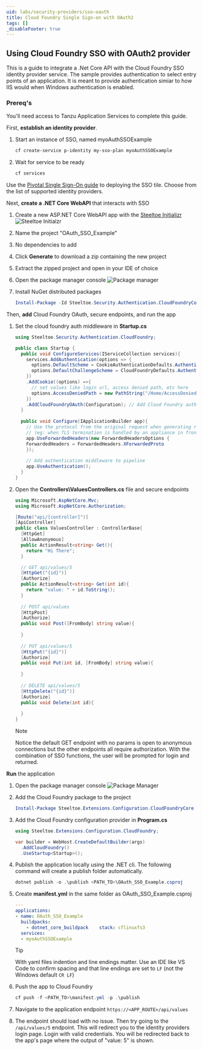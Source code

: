 ```yaml
---
uid: labs/security-providers/sso-oauth
title: Cloud Foundry Single Sign-on with OAuth2
tags: []
_disableFooter: true
---
```


## Using Cloud Foundry SSO with OAuth2 provider

This is a guide to integrate a .Net Core API with the Cloud Foundry SSO identity provider service. The sample provides authentication to select entry points of an application. It is meant to provide authentication simiar to how IIS would when Windows authentication is enabled.

### Prereq's

You'll need access to Tanzu Application Services to complete this guide.

First, **establish an identity provider**.

1. Start an instance of SSO, named myoAuthSSOExample

    ```powershell
    cf create-service p-identity my-sso-plan myoAuthSSOExample
    ```

1. Wait for service to be ready

    ```powershell
    cf services
    ```

Use the [Pivotal Single Sign-On guide](https://docs.pivotal.io/p-identity) to deploying the SSO tile. Choose from the list of supported identity providers.

Next, **create a .NET Core WebAPI** that interacts with SSO

1. Create a new ASP.NET Core WebAPI app with the [Steeltoe Initializr](https://start.steeltoe.io)
    ![Steeltoe Initialzr](~/labs/images/initializr/no-dependencies.png)
1. Name the project "OAuth_SSO_Example"
1. No dependencies to add
1. Click **Generate** to download a zip containing the new project
1. Extract the zipped project and open in your IDE of choice
1. Open the package manager console
    ![Package manager](~/labs/images/open-package-manager-console.png)
1. Install NuGet distributed packages

    ```powershell
    Install-Package -Id Steeltoe.Security.Authentication.CloudFoundryCore
    ```

Then, **add** Cloud Foundry OAuth, secure endpoints, and run the app

1. Set the cloud foundry auth middleware in **Startup.cs**

    ```csharp
    using Steeltoe.Security.Authentication.CloudFoundry;
    
    public class Startup {    
      public void ConfigureServices(IServiceCollection services){
        services.AddAuthentication(options => {
          options.DefaultScheme = CookieAuthenticationDefaults.AuthenticationScheme;
          options.DefaultChallengeScheme = CloudFoundryDefaults.AuthenticationScheme;
        })
        .AddCookie((options) =>{
          // set values like login url, access denied path, etc here
          options.AccessDeniedPath = new PathString("/Home/AccessDenied");
        })
        .AddCloudFoundryOAuth(Configuration); // Add Cloud Foundry authentication service
      }
      
      public void Configure(IApplicationBuilder app){
        // Use the protocol from the original request when generating redirect uris
        // (eg: when TLS termination is handled by an appliance in front of the app)
        app.UseForwardedHeaders(new ForwardedHeadersOptions {
        ForwardedHeaders = ForwardedHeaders.XForwardedProto
        });
        
        // Add authentication middleware to pipeline
        app.UseAuthentication();
      }
    }
    ```

1. Open the **Controllers\ValuesControllers.cs** file and secure endpoints

    ```csharp
    using Microsoft.AspNetCore.Mvc;
    using Microsoft.AspNetCore.Authorization;
    
    [Route("api/[controller]")]
    [ApiController]
    public class ValuesController : ControllerBase{
      [HttpGet]
      [AllowAnonymous]
      public ActionResult<string> Get(){
        return "Hi There";
      }

      // GET api/values/5
      [HttpGet("{id}")]
      [Authorize]
      public ActionResult<string> Get(int id){
        return "value: " + id.ToString();
      }
      
      // POST api/values
      [HttpPost]
      [Authorize]
      public void Post([FromBody] string value){
      
      }
      
      // PUT api/values/5
      [HttpPut("{id}")]
      [Authorize]
      public void Put(int id, [FromBody] string value){
      
      }
      
      // DELETE api/values/5
      [HttpDelete("{id}")]
      [Authorize]
      public void Delete(int id){
      
      }
    }
    ```

    > [!NOTE]
    > Notice the default GET endpoint with no params is open to anonymous connections but the other endpoints all require authorization. With the combination of SSO functions, the user will be prompted for login and returned.

**Run** the application

1. Open the package manager console
    ![Package Manager](~/labs/images/open-package-manager-console.png)

1. Add the Cloud Foundry package to the project

    ```powershell
    Install-Package Steeltoe.Extensions.Configuration.CloudFoundryCore
    ```

1. Add the Cloud Foundry configuration provider in **Program.cs**

    ```csharp
    using Steeltoe.Extensions.Configuration.CloudFoundry;
    
    var builder = WebHost.CreateDefaultBuilder(args)
      .AddCloudFoundry()
      .UseStartup<Startup>();
    ```

1. Publish the application locally using the .NET cli. The following command will create a publish folder automatically.

    ```powershell
    dotnet publish -o .\publish <PATH_TO>\OAuth_SSO_Example.csproj
    ```

1. Create **manifest.yml** in the same folder as OAuth_SSO_Example.csproj

    ```yaml
    ---
    applications:
    - name: OAuth_SSO_Example
      buildpacks:
        - dotnet_core_buildpack    stack: cflinuxfs3
      services:
      - myoAuthSSOExample
    ```

    > [!TIP]
    >With yaml files indention and line endings matter. Use an IDE like VS Code to confirm spacing and that line endings are set to `LF` (not the Windows default `CR LF`)

1. Push the app to Cloud Foundry

    ```powershell
    cf push -f <PATH_TO>\manifest.yml -p .\publish
    ```

1. Navigate to the application endpoint `https://<APP_ROUTE>/api/values`
1. The endpoint should load with no issue. Then try going to the `/api/values/5` endpoint. This will redirect you to the identity providers login page. Login with valid credentials. You will be redirected back to the app's page where the output of "value: 5" is shown.

